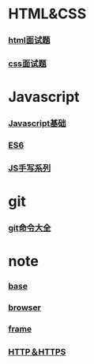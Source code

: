 # HTML&CSS
### [html面试题](/html_css/#html-面试题)

### [css面试题](/html_css/#css面试题)

# Javascript
### [Javascript基础](/javascript/#grammar.html)

### [ES6](/javascript/#ES6.html)

### [JS手写系列](/javascript/#JSWrite.html)

# git
### [git命令大全](/git/#git命令大全.html)

# note
### [base](/note/#base.html)

### [browser](/note/#browser.html)

### [frame](/note/#frame.html)

### [HTTP＆HTTPS](/note/#http＆https.html)

